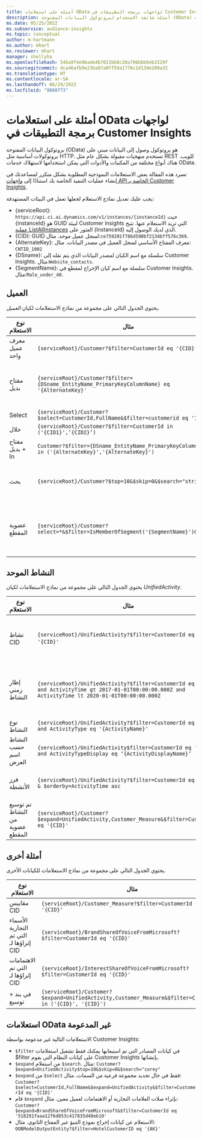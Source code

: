 ```yaml
---
title: أمثلة على استعلامات OData لواجهات برمجة التطبيقات في Customer Insights
description: أمثلة شائعة الاستخدام لبروتوكول البيانات المفتوحة (OData) للاستعلام عن واجهات API الخاصة بـ Customer Insights لمراجعة البيانات.
ms.date: 05/25/2022
ms.subservice: audience-insights
ms.topic: conceptual
author: m-hartmann
ms.author: mhart
ms.reviewer: mhart
manager: shellyha
ms.openlocfilehash: 54ba9f4e9baeb4b7021bb8c20a706bbb6eb1529f
ms.sourcegitcommit: dca46afb9e23ba87a0ff59a1776c1d139e209a32
ms.translationtype: HT
ms.contentlocale: ar-SA
ms.lasthandoff: 06/29/2022
ms.locfileid: "9080773"
---
```

# <a name="odata-query-examples-for-customer-insights-apis"></a>أمثلة على استعلامات OData لواجهات برمجة التطبيقات في Customer Insights

بروتوكول البيانات المفتوحة (OData) هو بروتوكول وصول إلى البيانات مبني على بروتوكولات أساسية مثل HTTP. تستخدم منهجيات مقبولة بشكل عام مثل REST للويب. هناك أنواع مختلفة من المكتبات والأدوات التي يمكن استخدامها لاستهلاك خدمات OData.

تسرد هذه المقالة بعض الاستعلامات النموذجية المطلوبة بشكل متكرر لمساعدتك في إنشاء عمليات التنفيذ الخاصة بك استنادًا إلى [واجهات API الخاصة بـ Customer Insights](apis.md).

يجب عليك تعديل نماذج الاستعلام لجعلها تعمل في البيئات المستهدفة: 

- {serviceRoot}: `https://api.ci.ai.dynamics.com/v1/instances/{instanceId}` حيث {instanceId} هو GUID لبيئة Customer Insights التي تريد الاستعلام عنها. تتيح [عملية ListAllInstances](https://developer.ci.ai.dynamics.com/api-details#api=CustomerInsights&operation=Get-all-instances) العثور على {InstanceId} الذي لديك الوصول إليه.
- {CID}:‏ GUID لسجل عميل موحد. مثال:`ce759201f786d590bf2134bff576c369`.
- {AlternateKey}: معرف المفتاح الأساسي لسجل العميل في مصدر البيانات. مثال: `CNTID_1002`
- {DSname}: سلسلة مع اسم الكيان لمصدر البيانات الذي يتم نقله إلى Customer Insights. مثال:`Website_contacts`.
- {SegmentName}: سلسلة مع اسم كيان الإخراج لمقطع في Customer Insights. مثال:`Male_under_40`.

## <a name="customer"></a>العميل 

يحتوي الجدول التالي على مجموعة من نماذج الاستعلامات لكيان *العميل*.

|نوع الاستعلام |مثال  | ‏‫ملاحظة‬  |
|---------|---------|---------|
|معرف عميل واحد     | `{serviceRoot}/Customer?$filter=CustomerId eq '{CID}'`          |  |
|مفتاح بديل    | `{serviceRoot}/Customer?$filter={DSname_EntityName_PrimaryKeyColumnName} eq '{AlternateKey}'`         |  تستمر المفاتيح البديلة في كيان العميل الموحد       |
|Select   | `{serviceRoot}/Customer?$select=CustomerId,FullName&$filter=customerid eq '1'`        |         |
|خلال    | `{serviceRoot}/Customer?$filter=CustomerId in ('{CID1}',’{CID2}’)`        |         |
|مفتاح بديل + In   | `Customer?$filter={DSname_EntityName_PrimaryKeyColumnName} in ('{AlternateKey}','{AlternateKey}')`         |         |
|بحث   | `{serviceRoot}/Customer?$top=10&$skip=0&$search="string"`        |   يُرجع أهم 10 نتائج لسلسلة بحث      |
|عضوية المقطع  | `{serviceRoot}/Customer?select=*&$filter=IsMemberOfSegment('{SegmentName}')&$top=10`     | إرجاع عدد الصفوف المعين مسبقًا من كيان التجزئة.      |

## <a name="unified-activity"></a>النشاط الموحد

يحتوي الجدول التالي على مجموعة من نماذج الاستعلامات لكيان *UnifiedActivity*.

|نوع الاستعلام |مثال  | ‏‫ملاحظة‬  |
|---------|---------|---------|
|نشاط CID     | `{serviceRoot}/UnifiedActivity?$filter=CustomerId eq '{CID}'`          | سرد أنشطة ملف تعريف عميل محدد |
|إطار زمني النشاط    | `{serviceRoot}/UnifiedActivity?$filter=CustomerId eq '{CID}' and ActivityTime gt 2017-01-01T00:00:00.000Z and ActivityTime lt 2020-01-01T00:00:00.000Z`     |  أنشطة ملف تعريف العميل في إطار زمني       |
|نوع النشاط     |   `{serviceRoot}/UnifiedActivity?$filter=CustomerId eq '{CID}' and ActivityType eq '{ActivityName}'`        |         |
|النشاط حسب اسم العرض     | `{serviceRoot}/UnifiedActivity$filter=CustomerId eq ‘{CID}’ and ActivityTypeDisplay eq ‘{ActivityDisplayName}’`        | |
|فرز الأنشطة    | `{serviceRoot}/UnifiedActivity?$filter=CustomerId eq ‘{CID}’ & $orderby=ActivityTime asc`     |  فرز الأنشطة تصاعديًا أو تنازليًا       |
|تم توسيع النشاط من عضوية المقطع  |   `{serviceRoot}/Customer?$expand=UnifiedActivity,Customer_Measure&$filter=CustomerId eq '{CID}'`     |         |

## <a name="other-examples"></a>أمثلة أخرى

يحتوي الجدول التالي على مجموعة من نماذج الاستعلامات للكيانات الأخرى.

|نوع الاستعلام |مثال  | ‏‫ملاحظة‬  |
|---------|---------|---------|
|مقاييس CID    | `{serviceRoot}/Customer_Measure?$filter=CustomerId eq '{CID}'`          |  |
|الأسماء التجارية التي تم إثراؤها لـ CID    | `{serviceRoot}/BrandShareOfVoiceFromMicrosoft?$filter=CustomerId eq '{CID}'`  |       |
|الاهتمامات التي تم إثراؤها لـ CID    |   `{serviceRoot}/InterestShareOfVoiceFromMicrosoft?$filter=CustomerId eq '{CID}'`       |         |
|في بند + توسيع     | `{serviceRoot}/Customer?$expand=UnifiedActivity,Customer_Measure&$filter=CustomerId in ('{CID}', '{CID}')`         | |

## <a name="not-supported-odata-queries"></a>استعلامات OData غير المدعومة

الاستعلامات التالية غير مدعومة بواسطة Customer Insights:

- `$filter` في كيانات المصادر التي تم استيعابها يمكنك فقط تشغيل استعلامات $filter على كيانات النظام التي يقوم Customer Insights بإنشائها.
- `$expand` من استعلام `$search`. مثال: `Customer?$expand=UnifiedActivity$top=10&$skip=0&$search="corey"`
- `$expand` من `$select` فقط في حال تحديد مجموعة فرعية من السمات. مثال: `Customer?$select=CustomerId,FullName&$expand=UnifiedActivity&$filter=CustomerId eq '{CID}'`
- قام `$expand` بإثراء صلات العلامات التجارية أو الاهتمامات لعميل معين. مثال: `Customer?$expand=BrandShareOfVoiceFromMicrosoft&$filter=CustomerId eq '518291faaa12f6d853c417835d40eb10'`
- الاستعلام عن كيانات إخراج نموذج التنبؤ عبر المفتاح الثانوي. مثال: `OOBModelOutputEntity?$filter=HotelCustomerID eq '{AK}'`
